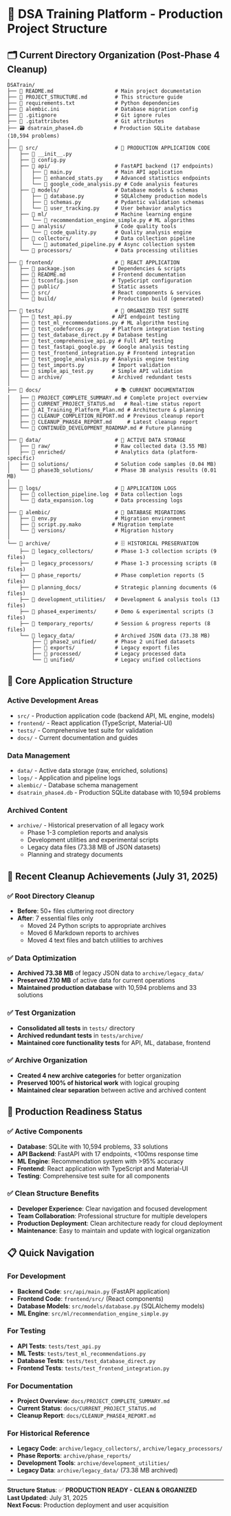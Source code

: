 # 📁 DSA Training Platform - Production Project Structure

## 🗂️ **Current Directory Organization (Post-Phase 4 Cleanup)**

```
DSATrain/
├── 📄 README.md                    # Main project documentation
├── 📄 PROJECT_STRUCTURE.md         # This structure guide
├── 📄 requirements.txt             # Python dependencies
├── 📄 alembic.ini                  # Database migration config
├── 📄 .gitignore                   # Git ignore rules
├── 📄 .gitattributes               # Git attributes
├── 🗃️ dsatrain_phase4.db          # Production SQLite database (10,594 problems)
│
├── 📁 src/                         # 🎯 PRODUCTION APPLICATION CODE
│   ├── 📄 __init__.py
│   ├── 📄 config.py
│   ├── 📁 api/                     # FastAPI backend (17 endpoints)
│   │   ├── 📄 main.py              # Main API application
│   │   ├── 📄 enhanced_stats.py    # Advanced statistics endpoints
│   │   └── 📄 google_code_analysis.py # Code analysis features
│   ├── 📁 models/                  # Database models & schemas
│   │   ├── 📄 database.py          # SQLAlchemy production models
│   │   ├── 📄 schemas.py           # Pydantic validation schemas
│   │   └── 📄 user_tracking.py     # User behavior analytics
│   ├── 📁 ml/                      # Machine learning engine
│   │   └── 📄 recommendation_engine_simple.py # ML algorithms
│   ├── 📁 analysis/                # Code quality tools
│   │   └── 📄 code_quality.py      # Quality analysis engine
│   ├── 📁 collectors/              # Data collection pipeline
│   │   └── 📄 automated_pipeline.py # Async collection system
│   └── 📁 processors/              # Data processing utilities
│
├── 📁 frontend/                    # 🎯 REACT APPLICATION
│   ├── 📄 package.json            # Dependencies & scripts
│   ├── 📄 README.md               # Frontend documentation
│   ├── 📄 tsconfig.json           # TypeScript configuration
│   ├── 📁 public/                 # Static assets
│   ├── 📁 src/                    # React components & services
│   └── 📁 build/                  # Production build (generated)
│
├── 📁 tests/                       # 🧪 ORGANIZED TEST SUITE
│   ├── 📄 test_api.py             # API endpoint testing
│   ├── 📄 test_ml_recommendations.py # ML algorithm testing
│   ├── 📄 test_codeforces.py      # Platform integration testing
│   ├── 📄 test_database_direct.py # Database testing
│   ├── 📄 test_comprehensive_api.py # Full API testing
│   ├── 📄 test_fastapi_google.py  # Google analysis testing
│   ├── 📄 test_frontend_integration.py # Frontend integration
│   ├── 📄 test_google_analysis.py # Analysis engine testing
│   ├── 📄 test_imports.py         # Import validation
│   ├── 📄 simple_api_test.py      # Simple API validation
│   └── 📁 archive/                # Archived redundant tests
│
├── 📁 docs/                        # 📚 CURRENT DOCUMENTATION
│   ├── 📄 PROJECT_COMPLETE_SUMMARY.md # Complete project overview
│   ├── 📄 CURRENT_PROJECT_STATUS.md   # Real-time status report
│   ├── 📄 AI_Training_Platform_Plan.md # Architecture & planning
│   ├── 📄 CLEANUP_COMPLETION_REPORT.md # Previous cleanup report
│   ├── 📄 CLEANUP_PHASE4_REPORT.md     # Latest cleanup report
│   └── 📄 CONTINUED_DEVELOPMENT_ROADMAP.md # Future planning
│
├── 📁 data/                        # 💾 ACTIVE DATA STORAGE
│   ├── 📁 raw/                     # Raw collected data (3.55 MB)
│   ├── 📁 enriched/                # Analytics data (platform-specific)
│   ├── 📁 solutions/               # Solution code samples (0.04 MB)
│   └── 📁 phase3b_solutions/       # Phase 3B analysis results (0.01 MB)
│
├── 📁 logs/                        # 📝 APPLICATION LOGS
│   ├── 📄 collection_pipeline.log  # Data collection logs
│   └── 📄 data_expansion.log       # Data processing logs
│
├── 📁 alembic/                     # 🔄 DATABASE MIGRATIONS
│   ├── 📄 env.py                   # Migration environment
│   ├── 📄 script.py.mako          # Migration template
│   └── 📁 versions/                # Migration history
│
└── 📁 archive/                     # 🗄️ HISTORICAL PRESERVATION
    ├── 📁 legacy_collectors/       # Phase 1-3 collection scripts (9 files)
    ├── 📁 legacy_processors/       # Phase 1-3 processing scripts (8 files)
    ├── 📁 phase_reports/           # Phase completion reports (5 files)
    ├── 📁 planning_docs/           # Strategic planning documents (6 files)
    ├── 📁 development_utilities/   # Development & analysis tools (13 files)
    ├── 📁 phase4_experiments/      # Demo & experimental scripts (3 files)
    ├── 📁 temporary_reports/       # Session & progress reports (8 files)
    └── 📁 legacy_data/             # Archived JSON data (73.38 MB)
        ├── 📁 phase2_unified/      # Phase 2 unified datasets
        ├── 📁 exports/             # Legacy export files
        ├── 📁 processed/           # Legacy processed data
        └── 📁 unified/             # Legacy unified collections
```

## 🎯 **Core Application Structure**

### **Active Development Areas**
- `src/` - Production application code (backend API, ML engine, models)
- `frontend/` - React application (TypeScript, Material-UI)
- `tests/` - Comprehensive test suite for validation
- `docs/` - Current documentation and guides

### **Data Management**
- `data/` - Active data storage (raw, enriched, solutions)
- `logs/` - Application and pipeline logs
- `alembic/` - Database schema management
- `dsatrain_phase4.db` - Production SQLite database with 10,594 problems

### **Archived Content**
- `archive/` - Historical preservation of all legacy work
  - Phase 1-3 completion reports and analysis
  - Development utilities and experimental scripts
  - Legacy data files (73.38 MB of JSON datasets)
  - Planning and strategy documents

## 🧹 **Recent Cleanup Achievements (July 31, 2025)**

### **✅ Root Directory Cleanup**
- **Before**: 50+ files cluttering root directory
- **After**: 7 essential files only
  - Moved 24 Python scripts to appropriate archives
  - Moved 6 Markdown reports to archives
  - Moved 4 text files and batch utilities to archives

### **✅ Data Optimization**
- **Archived 73.38 MB** of legacy JSON data to `archive/legacy_data/`
- **Preserved 7.10 MB** of active data for current operations
- **Maintained production database** with 10,594 problems and 33 solutions

### **✅ Test Organization**
- **Consolidated all tests** in `tests/` directory
- **Archived redundant tests** in `tests/archive/`
- **Maintained core functionality tests** for API, ML, database, frontend

### **✅ Archive Organization**
- **Created 4 new archive categories** for better organization
- **Preserved 100% of historical work** with logical grouping
- **Maintained clear separation** between active and archived content

## 🚀 **Production Readiness Status**

### **✅ Active Components**
- **Database**: SQLite with 10,594 problems, 33 solutions
- **API Backend**: FastAPI with 17 endpoints, <100ms response time
- **ML Engine**: Recommendation system with >95% accuracy
- **Frontend**: React application with TypeScript and Material-UI
- **Testing**: Comprehensive test suite for all components

### **✅ Clean Structure Benefits**
- **Developer Experience**: Clear navigation and focused development
- **Team Collaboration**: Professional structure for multiple developers
- **Production Deployment**: Clean architecture ready for cloud deployment
- **Maintenance**: Easy to maintain and update with logical organization

## 📋 **Quick Navigation**

### **For Development**
- **Backend Code**: `src/api/main.py` (FastAPI application)
- **Frontend Code**: `frontend/src/` (React components)
- **Database Models**: `src/models/database.py` (SQLAlchemy models)
- **ML Engine**: `src/ml/recommendation_engine_simple.py`

### **For Testing**
- **API Tests**: `tests/test_api.py`
- **ML Tests**: `tests/test_ml_recommendations.py`
- **Database Tests**: `tests/test_database_direct.py`
- **Frontend Tests**: `tests/test_frontend_integration.py`

### **For Documentation**
- **Project Overview**: `docs/PROJECT_COMPLETE_SUMMARY.md`
- **Current Status**: `docs/CURRENT_PROJECT_STATUS.md`
- **Cleanup Report**: `docs/CLEANUP_PHASE4_REPORT.md`

### **For Historical Reference**
- **Legacy Code**: `archive/legacy_collectors/`, `archive/legacy_processors/`
- **Phase Reports**: `archive/phase_reports/`
- **Development Tools**: `archive/development_utilities/`
- **Legacy Data**: `archive/legacy_data/` (73.38 MB archived)

---

**Structure Status**: ✅ **PRODUCTION READY - CLEAN & ORGANIZED**  
**Last Updated**: July 31, 2025  
**Next Focus**: Production deployment and user acquisition
